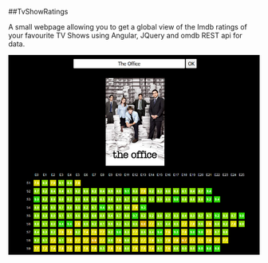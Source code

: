 ##TvShowRatings

A small webpage allowing you to get a global view of the Imdb ratings of your favourite TV Shows using Angular, JQuery and omdb REST api for data.


![alt text](https://github.com/RubenGres/TvShowRatings/blob/master/example_the_office.png?raw=true)